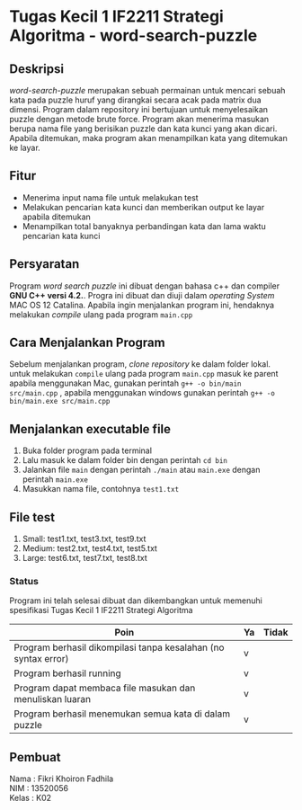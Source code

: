# Tugas Kecil 1 IF2211 Strategi Algoritma - word-search-puzzle
## Deskripsi
_word-search-puzzle_ merupakan sebuah permainan untuk mencari sebuah kata pada puzzle huruf yang dirangkai secara acak pada matrix dua dimensi. Program dalam repository ini bertujuan untuk menyelesaikan puzzle dengan metode brute force. Program akan menerima masukan berupa nama file yang berisikan puzzle dan kata kunci yang akan dicari. Apabila ditemukan, maka program akan menampilkan kata yang ditemukan ke layar.

## Fitur
- Menerima input nama file untuk melakukan test
- Melakukan pencarian kata kunci dan memberikan output ke layar apabila ditemukan
- Menampilkan total banyaknya perbandingan kata dan lama waktu pencarian kata kunci

## Persyaratan
Program _word search puzzle_ ini dibuat dengan bahasa c++ dan compiler **GNU C++ versi 4.2.**. Progra ini dibuat dan diuji dalam _operating System_ MAC OS 12 Catalina. Apabila ingin menjalankan program ini, hendaknya melakukan _compile_ ulang pada program `main.cpp`

## Cara Menjalankan Program
Sebelum menjalankan program, _clone repository_ ke dalam folder lokal.
untuk melakukan `compile` ulang pada program `main.cpp` masuk ke parent apabila menggunakan Mac, gunakan perintah `g++ -o bin/main src/main.cpp` , apabila menggunakan windows gunakan perintah `g++ -o bin/main.exe src/main.cpp`

## Menjalankan executable file
1. Buka folder program pada terminal 
2. Lalu masuk ke dalam folder bin dengan perintah `cd bin`
3. Jalankan file `main` dengan perintah `./main` atau `main.exe` dengan perintah `main.exe`
4. Masukkan nama file, contohnya `test1.txt`

## File test
1. Small: test1.txt, test3.txt, test9.txt
2. Medium: test2.txt, test4.txt, test5.txt
3. Large: test6.txt, test7.txt, test8.txt

### Status
Program ini telah selesai dibuat dan dikembangkan untuk memenuhi spesifikasi Tugas Kecil 1 IF2211 Strategi Algoritma

| Poin | Ya | Tidak |
|---|---|---|
| Program berhasil dikompilasi tanpa kesalahan (no syntax error) | v | |
| Program berhasil running | v | |
| Program dapat membaca file masukan dan menuliskan luaran | v | |
| Program berhasil menemukan semua kata di dalam puzzle | v | |

## Pembuat
Nama   : Fikri Khoiron Fadhila\
NIM    : 13520056\
Kelas  : K02